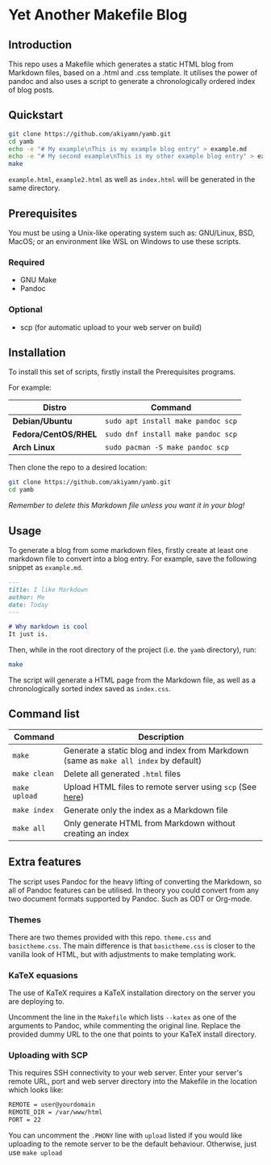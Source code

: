 # Yet Another Makefile Blog

## Introduction

This repo uses a Makefile which generates a static HTML blog from Markdown files, based on a .html and .css template.
It utilises the power of pandoc and also uses a script to generate a chronologically ordered index of blog posts.

## Quickstart

```bash
git clone https://github.com/akiyamn/yamb.git
cd yamb
echo -e "# My example\nThis is my example blog entry" > example.md
echo -e "# My second example\nThis is my other example blog entry" > example2.md
make
```

`example.html`, `example2.html` as well as `index.html` will be generated in the same directory.


## Prerequisites
You must be using a Unix-like operating system such as: GNU/Linux, BSD, MacOS; or an environment like WSL on Windows to use these scripts.

### Required
- GNU Make
- Pandoc

### Optional
- scp (for automatic upload to your web server on build)


## Installation
To install this set of scripts, firstly install the Prerequisites programs.

For example:

|Distro|Command|
|-|-|
|**Debian/Ubuntu**|`sudo apt install make pandoc scp`|
|**Fedora/CentOS/RHEL** |`sudo dnf install make pandoc scp`|
|**Arch Linux**| `sudo pacman -S make pandoc scp`|

Then clone the repo to a desired location:

```bash
git clone https://github.com/akiyamn/yamb.git
cd yamb
```

*Remember to delete this Markdown file unless you want it in your blog!*

## Usage

To generate a blog from some markdown files, firstly create at least one markdown file to convert into a blog entry. For example, save the following snippet as `example.md`.

```md
---
title: I like Markdown
author: Me
date: Today
---

# Why markdown is cool
It just is.
```

Then, while in the root directory of the project (i.e. the `yamb` directory), run:
```bash
make
```

The script will generate a HTML page from the Markdown file, as well as a chronologically sorted index saved as `index.css`.

## Command list
|Command|Description|
|-|-|
|`make`|Generate a static blog and index from Markdown (same as `make all index` by default)|
|`make clean`|Delete all generated `.html` files|
|`make upload`|Upload HTML files to remote server using `scp` (See [here](#uploading-with-scp))|
|`make index`|Generate only the index as a Markdown file|
|`make all`|Only generate HTML from Markdown without creating an index|

## Extra features
The script uses Pandoc for the heavy lifting of converting the Markdown, so all of Pandoc features can be utilised. In theory you could convert from any two document formats supported by Pandoc. Such as ODT or Org-mode.

### Themes
There are two themes provided with this repo. `theme.css` and `basictheme.css`.
The main difference is that `basictheme.css` is closer to the vanilla look of HTML, but with adjustments to make templating work.

### KaTeX equasions
The use of KaTeX requires a KaTeX installation directory on the server you are deploying to.

Uncomment the line in the `Makefile` which lists `--katex` as one of the arguments to Pandoc, while commenting the original line. Replace the provided dummy URL to the one that points to your KaTeX install directory.

### Uploading with SCP
This requires SSH connectivity to your web server.
Enter your server's remote URL, port and web server directory into the Makefile in the location which looks like:
```bash
REMOTE = user@yourdomain 
REMOTE_DIR = /var/www/html
PORT = 22
```

You can uncomment the `.PHONY` line with `upload` listed if you would like uploading to the remote server to be the default behaviour. Otherwise, just use `make upload`